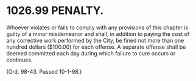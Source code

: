1026.99 PENALTY.
================

Whoever violates or fails to comply with any provisions of this chapter
is guilty of a minor misdemeanor and shall, in addition to paying the
cost of any corrective work performed by the City, be fined not more
than one hundred dollars ($100.00) for each offense. A separate offense
shall be deemed committed each day during which failure to cure occurs
or continues.

(Ord. 98-43. Passed 10-1-98.)

